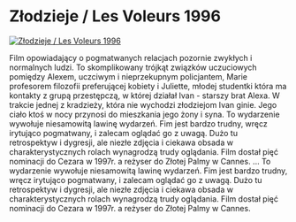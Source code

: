 Złodzieje / Les Voleurs 1996 
=============
[![Złodzieje / Les Voleurs 1996 ](http://vidos.pl/images/player.gif)](http://vidos.pl/zlodzieje-les-voleurs-1996)

 Film opowiadający o pogmatwanych relacjach pozornie zwykłych i normalnych ludzi. To skomplikowany trójkąt związków uczuciowych pomiędzy Alexem, uczciwym i nieprzekupnym policjantem, Marie profesorem filozofii preferującej kobiety i Juliette, młodej studentki która ma kontakty z grupą przestępczą, w której działał Ivan - starszy brat Alexa. W trakcie jednej z kradzieży, która nie wychodzi złodziejom Ivan ginie. Jego ciało ktoś w nocy przynosi do mieszkania jego żony i syna. To wydarzenie wywołuje niesamowitą lawinę wydarzeń. Fim jest bardzo trudny, wręcz irytująco pogmatwany, i zalecam oglądać go z uwagą. Dużo tu retrospektyw i dygresji, ale niezłe zdjęcia i ciekawa obsada w charakterystycznych rolach wynagrodzą trudy oglądania. Film dostał pięć nominacji do Cezara w 1997r. a reżyser do Złotej Palmy w Cannes.   ... To wydarzenie wywołuje niesamowitą lawinę wydarzeń. Fim jest bardzo trudny, wręcz irytująco pogmatwany, i zalecam oglądać go z uwagą. Dużo tu retrospektyw i dygresji, ale niezłe zdjęcia i ciekawa obsada w charakterystycznych rolach wynagrodzą trudy oglądania. Film dostał pięć nominacji do Cezara w 1997r. a reżyser do Złotej Palmy w Cannes.
